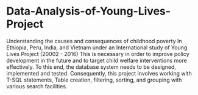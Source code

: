 # Data-Analysis-of-Young-Lives-Project
Understanding the causes and consequences of childhood poverty In Ethiopia, Peru, India, and Vietnam under an International study of Young Lives Project (20002 - 2016)
This is necessary in order to improve policy development in the future and to target child welfare interventions more effectively.
To this end, the database system needs to be designed, implemented and tested. Consequently, this project involves working with T-SQL statements, Table creation, filtering, sorting, and grouping with various search facilities.
